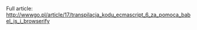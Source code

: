 Full article:
http://wwwgo.pl/article/17/transpilacja_kodu_ecmascript_6_za_pomoca_babel_js_i_browserify